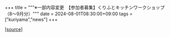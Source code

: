 +++
title = """※一部内容変更　【参加者募集】くりふとキッチンワークショップ（8～9月分）"""
date = 2024-08-01T08:30:00+09:00
tags = ["kuriyama","news"]
+++


[[source]](https://www.town.kuriyama.hokkaido.jp/soshiki/53/22552.html)
